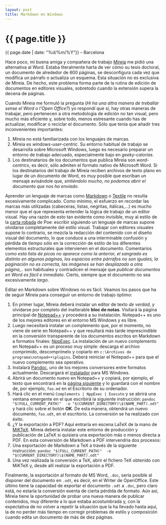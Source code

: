 ```yaml
---
layout: post
title: Markdown en Windows
---
```


{{ page.title }}
================

{{ page.date | date: "%d/%m/%Y"}} &ndash; Barcelona


Hace poco, mi buena amiga y compañera de trabajo [Mireia](http://www.gretel.cat/esp/membres/m_manresa.html) me pidió una alternativa al Word. Estaba literalmente harta de ver cómo su tesis doctoral, un documento de alrededor de 600 páginas, se desconfigura cada vez que modifica un párrafo o actualiza un esquema. Esta situación no es exclusiva de Mireia. De hecho, este problema forma parte de la rutina de edición de documentos en editores visuales, sobretodo cuando la extensión supera la decena de páginas.

Cuando Mireia me formuló la pregunta (*Hi ha una altra manera de treballar sense el Word o l'Open Office?*) yo respondí que sí, hay otras maneras de trabajar, pero pertenecen a otra metodología de edición no tan visual, pero mucho más eficiente y, sobre todo, menos estresante cuando has de actualizar, modificar o reciclar el documento. Sólo que tenía que añadir tres inconvenientes importantes: 

1. Mireia no está familiarizada con los lenguajes de marcas.
2. Mireia es *windows-user-centric*. Su entorno habitual de trabajo se desarrolla sobre Microsoft Windows, luego es necesario preparar un entorno de trabajo adecuado, especialmente bajo en *geeky-calorías*.
3. Los destinatarios de los documentos que publica Mireia son *word-centrics*, es decir, sólo admiten el formato nativo de Microsoft Word. Si los destinatarios del trabajo de Mireia reciben archivos de texto plano en lugar de un documento de Word, es muy posible que escriban un mensaje avisándole que, *sintiéndolo mucho, no podemos abrir el documento que nos ha enviado*.

Aprender un lenguaje de marcas como [Markdown](http://daringfireball.net/projects/markdown/) o [Textile](http://www.textism.com/tools/textile/) no resulta excesivamente complicado. Como mínimo, el esfuerzo en recordar las marcas más utilizadas (cabeceras, listas, negritas, itálicas,...) es mucho menor que el que representa entender la lógica de trabajo de un editor visual. Hay una razón de esto tan evidente como invisible, muy al estilo de la [carta robada](http://www.lamaquinadeltiempo.com/Poe/carta01.htm) de Poe: escribir siguiendo un lenguaje de marcas supone olvidarse completamente del estilo visual. Trabajar con editores visuales supone lo contrario, se mezcla la redacción del contenido con el diseño visual del documento, lo que conduce a una interminable confusión y pérdida de tiempo sólo en la corrección de estilo de los diferentes elementos estructurales que intervienen en el documento. Comentarios como *esta lista de picas no aparece como la anterior, el sangrado es distinto en algunas páginas, los espacios entre párrafos no son iguales, la paginación no es correcta, las imágenes se han desplazado a otra página,..* son habituales y contradicen el mensaje que *publicar documentos en Word es fácil e inmediato*. Cierto, siempre que el documento no sea excesivamente *largo*.

Editar en Markdown sobre Windows no es fácil. Veamos los pasos que ha de seguir Mireia para conseguir un entorno de trabajo óptimo:

1. En primer lugar, Mireia deberá instalar un editor de texto *de verdad*, y olvidarse por completo del inalterable **bloc de notas**. Visitará la página principal de [Notepad++](http://notepad-plus-plus.org/) y procederá a su instalación. Notepad++ es uno de los mejores editores en el entorno MS Windows y es libre.
2. Luego necesitará instalar un complemento que, por el momento, no viene de serie en Notepad++ y que resultará más tarde imprescindible en la conversión transparente de los documentos escritos en Markdown a formatos finales: [NppExec](http://sourceforge.net/projects/npp-plugins/files/). La instalación de un nuevo complemento en Notepad++ es un proceso muy simple: descarga el archivo comprimido, descomprímelo y copiarlo en ``c:\Archivos de programa\notepad++\plugins``. Deberá reiniciar el Notepad++ para que el nuevo complemento sea operativo.
3. Instalará [Pandoc](http://johnmacfarlane.net/pandoc/), uno de los mejores conversores entre formatos actualmente. Descargará el [instalador](http://code.google.com/p/pandoc/downloads/list) para MS Windows.
4. Abrirá un documento nuevo en Notepad++ y copiará, por ejemplo, el texto que encontrará en la [página siguiente](http://johnmacfarlane.net/pandoc/demo/README) y lo guardará con el nombre de, por ejemplo, ``foo.md`` en el Escritorio de su ordenador.
5. Hará clic en el menú ``Complements | NppExec | Execute`` y se abrirá una ventana emergente en el que escribirá la siguiente instrucción: ``pandoc "$(FULL_CURRENT_PATH)"  -o "$(CURRENT_DIRECTORY)\$(NAME_PART).odt"`` y hará clic sobre el botón **OK**. De esta manera, obtendrá un nuevo documento, ``foo.odt``, en el escritorio. La conversión se ha realizado con éxito.
6. ¿Y la exportación a PDF? Aquí entraría en escena LaTeX de la mano de [MiKTeX](http://miktex.org/). Mireia debería instalar este entorno de producción y publicación de LaTeX si quisiera una exportación más o menos directa a PDF. En esta conversión de Markdown a PDF intervendría dos procesos:
  1. Una exportación de Markdown a TeX a través de la siguiente instrucción: ``pandoc "$(FULL_CURRENT_PATH)"  -o "$(CURRENT_DIRECTORY)\$(NAME_PART).odt"``
  2. Una vez realizada la conversión a TeX, abrir el fichero TeX obtenido con MiKTeX y, desde allí realizar la exportación a PDF.

Finalmente, la exportación al formato de MS Word, ``.doc``, sería posible al disponer del documento en ``.odt``, es decir, en el Writer de OpenOffice. Este último tiene la capacidad de exportar el documento ``.odt`` a ``.doc``, pero claro está, no estaría la conversión exenta de cierta pérdida de formato. Aún así, Mireia tiene la oportunidad de probar una nueva manera de publicar contenidos, muy diferente a lo que estaba acostumbrada y, con la expectativa de no volver a repetir la situación que la ha llevado hasta aquí, la de no perder más tiempo en corregir problemas de estilo y composición cuando edita un documento de más de diez páginas.


